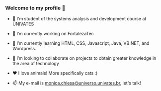 ### Welcome to my profile 👋

- :school: I'm student of the systems analysis and development course at UNIVATES
- 🔭 I’m currently working on FortalezaTec
- 🌱 I’m currently learning HTML, CSS, Javascript, Java, VB.NET, and Wordpress.
- 👯 I’m looking to collaborate on projects to obtain greater knowledge in the area of ​​technology
-  :heart: I love animals! More specifically cats :)

- :mailbox: My e-mail is monica.chiesa@universo.univates.br, let's talk! 

